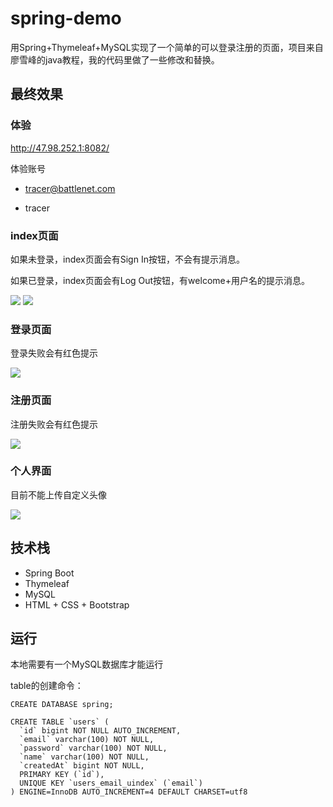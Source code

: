 # spring-demo
用Spring+Thymeleaf+MySQL实现了一个简单的可以登录注册的页面，项目来自廖雪峰的java教程，我的代码里做了一些修改和替换。
## 最终效果

### 体验

http://47.98.252.1:8082/

体验账号

- tracer@battlenet.com  

- tracer

### index页面

如果未登录，index页面会有Sign In按钮，不会有提示消息。

如果已登录，index页面会有Log Out按钮，有welcome+用户名的提示消息。



<img src="http://ww1.sinaimg.cn/large/005VT09Qly1gh0onhmfrzj31hc0u0753.jpg"/>

<img src="http://ww1.sinaimg.cn/large/005VT09Qly1gh0oyp2fo7j31hc0u0mxz.jpg"/>

### 登录页面

登录失败会有红色提示

<img src="http://ww1.sinaimg.cn/large/005VT09Qly1gh0ory68pgj31hc0u0gmm.jpg"/>

### 注册页面

注册失败会有红色提示

<img src="http://ww1.sinaimg.cn/large/005VT09Qly1gh0osc1968j31hc0u0mya.jpg"/>

### 个人界面

目前不能上传自定义头像

<img src="http://ww1.sinaimg.cn/large/005VT09Qly1gh0otntfkrj31hc0u0my6.jpg"/>

## 技术栈

- Spring Boot
- Thymeleaf
- MySQL
- HTML + CSS + Bootstrap

## 运行

本地需要有一个MySQL数据库才能运行

table的创建命令：

```mysql
CREATE DATABASE spring;

CREATE TABLE `users` (
  `id` bigint NOT NULL AUTO_INCREMENT,
  `email` varchar(100) NOT NULL,
  `password` varchar(100) NOT NULL,
  `name` varchar(100) NOT NULL,
  `createdAt` bigint NOT NULL,
  PRIMARY KEY (`id`),
  UNIQUE KEY `users_email_uindex` (`email`)
) ENGINE=InnoDB AUTO_INCREMENT=4 DEFAULT CHARSET=utf8
```

